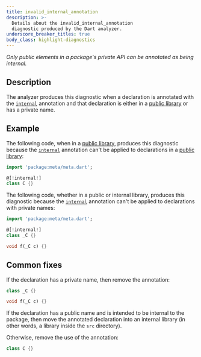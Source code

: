 ```yaml
---
title: invalid_internal_annotation
description: >-
  Details about the invalid_internal_annotation
  diagnostic produced by the Dart analyzer.
underscore_breaker_titles: true
body_class: highlight-diagnostics
---
```


_Only public elements in a package's private API can be annotated as being
internal._

## Description

The analyzer produces this diagnostic when a declaration is annotated with
the [`internal`][meta-internal] annotation and that declaration is either
in a [public library][] or has a private name.

## Example

The following code, when in a [public library][], produces this diagnostic
because the [`internal`][meta-internal] annotation can't be applied to
declarations in a [public library][]:

```dart
import 'package:meta/meta.dart';

@[!internal!]
class C {}
```

The following code, whether in a public or internal library, produces this
diagnostic because the [`internal`][meta-internal] annotation can't be
applied to declarations with private names:

```dart
import 'package:meta/meta.dart';

@[!internal!]
class _C {}

void f(_C c) {}
```

## Common fixes

If the declaration has a private name, then remove the annotation:

```dart
class _C {}

void f(_C c) {}
```

If the declaration has a public name and is intended to be internal to the
package, then move the annotated declaration into an internal library (in
other words, a library inside the `src` directory).

Otherwise, remove the use of the annotation:

```dart
class C {}
```

[meta-internal]: https://pub.dev/documentation/meta/latest/meta/internal-constant.html
[public library]: /resources/glossary#public-library

